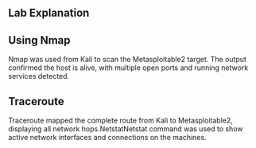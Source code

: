 ## Lab Explanation 
##  Using Nmap
Nmap was used from Kali to scan the Metasploitable2 target. The output confirmed the host is alive, with multiple open ports and running network services detected.
## Traceroute
Traceroute mapped the complete route from Kali to Metasploitable2, displaying all network hops.NetstatNetstat command was used to show active network interfaces and connections on the machines.

